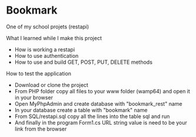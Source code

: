 # Bookmark
 One of my school projets (restapi)
 
 What I learned while I make this project
 - How is working a restapi
 - How to use authentication
 - How to use and build GET, POST, PUT, DELETE methods
 
 How to test the application
 - Download or clone the project
 - From PHP folder copy all files to your www folder (wamp64) and open it in your browser
 - Open MyPhpAdmin and create database with "bookmark_rest" name
 - In your database create a table with "bookmark" name
 - From SQL/restapi.sql copy all the lines into the table sql and run
 - And finally in the program Form1.cs URL string value is need to be your link from the browser
